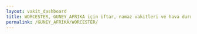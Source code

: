 ```yaml
---
layout: vakit_dashboard
title: WORCESTER, GUNEY_AFRIKA için iftar, namaz vakitleri ve hava durumu - ilçe/eyalet seç
permalink: /GUNEY_AFRIKA/WORCESTER/
---
```


<script type="text/javascript">
  var GLOBAL_COUNTRY = 'GUNEY_AFRIKA';
  var GLOBAL_CITY = 'WORCESTER';
  var GLOBAL_STATE = '';
  var lat = 72;
  var lon = 21;
</script>

